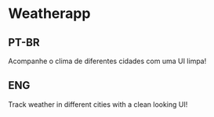 # Weatherapp

## PT-BR

Acompanhe o clima de diferentes cidades com uma UI limpa!

## ENG

Track weather in different cities with a clean looking UI!
